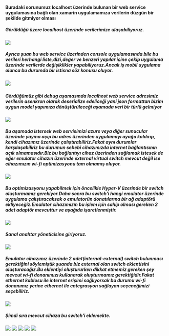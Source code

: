 
<h4 class="override">Buradaki sorunumuz localhost üzerinde bulunan bir web service uygulamasına bağlı olan xamarin uygulamamıza verilerin düzgün bir şekilde gitmiyor olması</h4>
<h5>Görüldüğü üzere localhost üzerinde verilerimize ulaşabiliyoruz.</h5> 
<img src="https://github.com/KursatCAKAL/Xamarin/blob/master/Xamarin_WebService_Proxy_Trouble/Proxy_Confuguration_For_Android_Emulator.png">
<h5>Ayrıca şuan bu web service üzerinden console uygulamasında bile bu verileri herhangi liste,dizi,deger ve benzeri yapılar içine çekip uygulama üzerinde verilerde değişiklikler yapabiliyoruz.Ancak iş mobil uygulama olunca bu durumda bir istisna söz konusu oluyor.<h5>
<img src="https://github.com/KursatCAKAL/Xamarin/blob/master/Xamarin_WebService_Proxy_Trouble/Proxy_Confuguration_For_Android_Emulator_0.png">
<h5>Gördüğümüz gibi debug aşamasında localhost web service adresimiz verilerin asenkron olarak deserialize edeliceği yani json formattan bizim uygun model yapımıza dönüştürüleceği aşamada veri bir türlü gelmiyor</h5>
<img src="https://github.com/KursatCAKAL/Xamarin/blob/master/Xamarin_WebService_Proxy_Trouble/Proxy_Confuguration_For_Android_Emulator_1_.png">
<h5>Bu aşamada istersek web servisimizi azure veya diğer sunucular üzerinde yayına açıp bu adres üzerinden uygulamayı ayağa kaldırıp, kendi cihazımız üzerinde çalıştırabiliriz.Fakat aynı durumlar karşılaşabiliriz bu durumun sebebi cihazımızda internet bağlantısının açık olmamasıdır.Biz bu bağlantıyı cihaz üzerinden sağlamak istesek de eğer emulator cihazın üzerinde external virtual switch mevcut değil ise cihazımızın wi-fi optimizasyonu tam olmamış oluyor.</h5>
<img src="https://github.com/KursatCAKAL/Xamarin/blob/master/Xamarin_WebService_Proxy_Trouble/Proxy_Confuguration_For_Android_Emulator_3.png">
<h5>Bu optimizasyonu yapabilmek için öncelikle Hyper-V üzerinde bir switch oluşturmamız gerekiyor.Daha sonra bu switch'i hangi emulator üzerinde uygulama çalıştıracaksak o emulatorün donatılarına bir ağ adaptörü ekliyeceğiz.Emulator cihazımızın bu işlem için sahip olması gereken 2 adet adaptör mevcuttur ve aşağıda işaretlenmiştir.</h5>
<img src="https://github.com/KursatCAKAL/Xamarin/blob/master/Xamarin_WebService_Proxy_Trouble/Proxy_Confuguration_For_Android_Emulator_3_.png">
<h5>Sanal anahtar yöneticisine giriyoruz.</h5>
<img src="https://github.com/KursatCAKAL/Xamarin/blob/master/Xamarin_WebService_Proxy_Trouble/Proxy_Confuguration_For_Android_Emulator_6.png">
<h5>Emulator cihazımız üzerinde 2 adet(internal-external) switch bulunması gerektiğini söylemiştik şuanda biz external olan switch eklentisini oluşturacağız.Bu eklentiyi oluştururken dikkat etmemiz gereken şey mevcut wi-fi donanımızı kullanarak oluşturmamız gerektiğidir.Fakat ethernet kablosu ile internet erişimi sağlıyorsak bu durumu wi-fi donanımız yerine ethernet ile entegrasyon sağlayan seçeneğimizi seçebiliriz.</h5>
<img src="https://github.com/KursatCAKAL/Xamarin/blob/master/Xamarin_WebService_Proxy_Trouble/Proxy_Confuguration_For_Android_Emulator_7.png">
<h5>Şimdi sıra mevcut cihaza bu switch'i eklemekte.</h5>
<img src="https://github.com/KursatCAKAL/Xamarin/blob/master/Xamarin_WebService_Proxy_Trouble/Proxy_Confuguration_For_Android_Emulator_5.png">
<img src="https://github.com/KursatCAKAL/Xamarin/blob/master/Xamarin_WebService_Proxy_Trouble/Proxy_Confuguration_For_Android_Emulator_4.png">

<img src="https://github.com/KursatCAKAL/Xamarin/blob/master/Xamarin_WebService_Proxy_Trouble/Proxy_Confuguration_For_Android_Emulator_8.png">
<img src="https://github.com/KursatCAKAL/Xamarin/blob/master/Xamarin_WebService_Proxy_Trouble/Proxy_Confuguration_For_Android_Emulator_9.png">
<img src="https://github.com/KursatCAKAL/Xamarin/blob/master/Xamarin_WebService_Proxy_Trouble/Proxy_Confuguration_For_Android_Emulator_10.png">
